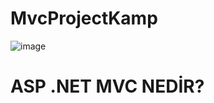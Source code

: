 # MvcProjectKamp
![image](https://user-images.githubusercontent.com/89140860/184127577-4dc63577-c4df-420a-a418-9dcefdc47be4.png)
<h1>ASP .NET MVC NEDİR?</h1>

